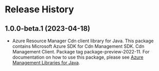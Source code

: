 # Release History

## 1.0.0-beta.1 (2023-04-18)

- Azure Resource Manager Cdn client library for Java. This package contains Microsoft Azure SDK for Cdn Management SDK. Cdn Management Client. Package tag package-preview-2022-11. For documentation on how to use this package, please see [Azure Management Libraries for Java](https://aka.ms/azsdk/java/mgmt).
